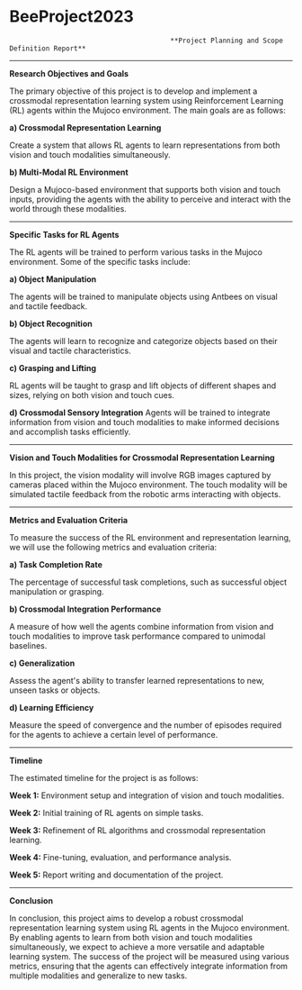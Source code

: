 # BeeProject2023

                                            **Project Planning and Scope Definition Report**
                                        
   *********************************************************************************************************************************

**Research Objectives and Goals**

The primary objective of this project is to develop and implement a crossmodal representation learning system using Reinforcement Learning (RL) agents within the Mujoco environment. The main goals are as follows:


**a) Crossmodal Representation Learning**

Create a system that allows RL agents to learn representations from both vision and touch modalities simultaneously.


**b) Multi-Modal RL Environment**

Design a Mujoco-based environment that supports both vision and touch inputs, providing the agents with the ability to perceive and interact with the world through these modalities.


   *********************************************************************************************************************************

**Specific Tasks for RL Agents**

The RL agents will be trained to perform various tasks in the Mujoco environment. Some of the specific tasks include:

**a) Object Manipulation**

The agents will be trained to manipulate objects using Antbees on visual and tactile feedback.

**b) Object Recognition**

The agents will learn to recognize and categorize objects based on their visual and tactile characteristics.

**c) Grasping and Lifting**

RL agents will be taught to grasp and lift objects of different shapes and sizes, relying on both vision and touch cues.

**d) Crossmodal Sensory Integration**
Agents will be trained to integrate information from vision and touch modalities to make informed decisions and accomplish tasks efficiently.


   *********************************************************************************************************************************

**Vision and Touch Modalities for Crossmodal Representation Learning**

In this project, the vision modality will involve RGB images captured by cameras placed within the Mujoco environment. The touch modality will be simulated tactile feedback from the robotic arms interacting with objects.

 *********************************************************************************************************************************


**Metrics and Evaluation Criteria**


To measure the success of the RL environment and representation learning, we will use the following metrics and evaluation criteria:

**a) Task Completion Rate**

The percentage of successful task completions, such as successful object manipulation or grasping.

**b) Crossmodal Integration Performance**

A measure of how well the agents combine information from vision and touch modalities to improve task performance compared to unimodal baselines.

**c) Generalization**

Assess the agent's ability to transfer learned representations to new, unseen tasks or objects.

**d) Learning Efficiency**

Measure the speed of convergence and the number of episodes required for the agents to achieve a certain level of performance.


   *********************************************************************************************************************************

**Timeline**

The estimated timeline for the project is as follows:

**Week 1:** Environment setup and integration of vision and touch modalities.

**Week 2:** Initial training of RL agents on simple tasks.

**Week 3:** Refinement of RL algorithms and crossmodal representation learning.

**Week 4:** Fine-tuning, evaluation, and performance analysis.

**Week 5:** Report writing and documentation of the project.


   *********************************************************************************************************************************

**Conclusion**

In conclusion, this project aims to develop a robust crossmodal representation learning system using RL agents in the Mujoco environment. By enabling agents to learn from both vision and touch modalities simultaneously, we expect to achieve a more versatile and adaptable learning system. The success of the project will be measured using various metrics, ensuring that the agents can effectively integrate information from multiple modalities and generalize to new tasks.





